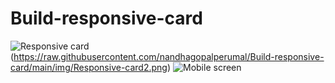 # Build-responsive-card
![Responsive card](https://raw.githubusercontent.com/nandhagopalperumal/Build-responsive-card/main/img/Responsive-card1.png)(https://raw.githubusercontent.com/nandhagopalperumal/Build-responsive-card/main/img/Responsive-card2.png)
![Mobile screen](https://raw.githubusercontent.com/nandhagopalperumal/Build-responsive-card/main/img/Responsive-card2.png)
